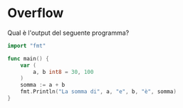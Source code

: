 # Overflow

Qual è l'output del seguente programma?

```go
import "fmt"

func main() {
	var (
		a, b int8 = 30, 100
	)
	somma := a + b
	fmt.Println("La somma di", a, "e", b, "è", somma)
}
```
